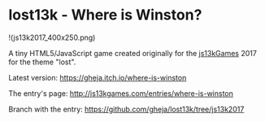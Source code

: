 # lost13k - Where is Winston?

!(js13k2017_400x250.png)

A tiny HTML5/JavaScript game created originally for the [js13kGames](http://js13kgames.com/) 2017 for the theme "lost".

Latest version: https://gheja.itch.io/where-is-winston

The entry's page: http://js13kgames.com/entries/where-is-winston

Branch with the entry: https://github.com/gheja/lost13k/tree/js13k2017
